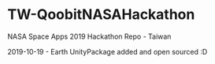 # TW-QoobitNASAHackathon
 NASA Space Apps 2019 Hackathon Repo - Taiwan

2019-10-19 - Earth UnityPackage added and open sourced :D
